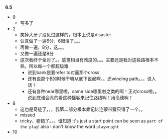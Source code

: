 **6.5**

- 9
	- 写多了
- 2
	- 笑掉大牙了没见过这样的，根本上说是disaster
	- 认真做了一遍6分，6眼泪了。。。
	- 再做一遍，8分，这。。。
	- 又做一遍还是8分
	- 这次我终于全对了。。感觉相当有难度的。。。主要还是我对这些路根本不熟，所以每一个都超级难
		- 说到bank是要refer to对面那个cross
		- 还有说那个B的时候干嘛从底下说起啊。。还winding path。。。说人话！
		- 还有各种near哪里啦，same side哪里啦之类的啊！正对cross啦。。说到底谁会真的看这种播客来记住路线啊！用高德啊！
- 8
	- 这也是奇迹了，，，我第二部分根本靠记忆连蒙带猜只错了一个。。
	- missed
	- tricky，猜错了。。。谁知道 it's just a start point can be seen as `part of the play`! also I don't know the word `playwright`
- 10